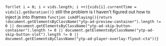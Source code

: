 `for(let i = 0; i < vids.length; i ++){vids[i].currentTime = vids[i].getDuration()}`
still the problem is I haven't figured out how to inject js into iframes
`function isAdPlaying(){return (document.getElementsByClassName("ytp-ad-preview-container").length != 0 || document.getElementsByClassName("ytp-ad-skip-button-container").length != 0 || document.getElementsByClassName("ytp-ad-skip-button-slot").length != 0 || document.getElementsByClassName("ytp-ad-player-overlay-flyout-cta"))}`